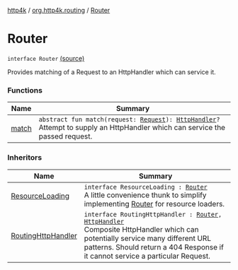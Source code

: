 [http4k](../../index.md) / [org.http4k.routing](../index.md) / [Router](./index.md)

# Router

`interface Router` [(source)](https://github.com/http4k/http4k/blob/master/http4k-core/src/main/kotlin/org/http4k/routing/routing.kt#L20)

Provides matching of a Request to an HttpHandler which can service it.

### Functions

| Name | Summary |
|---|---|
| [match](match.md) | `abstract fun match(request: `[`Request`](../../org.http4k.core/-request/index.md)`): `[`HttpHandler`](../../org.http4k.core/-http-handler.md)`?`<br>Attempt to supply an HttpHandler which can service the passed request. |

### Inheritors

| Name | Summary |
|---|---|
| [ResourceLoading](../../org.http4k.routing.experimental/-resource-loading/index.md) | `interface ResourceLoading : `[`Router`](./index.md)<br>A little convenience thunk to simplify implementing [Router](./index.md) for resource loaders. |
| [RoutingHttpHandler](../-routing-http-handler/index.md) | `interface RoutingHttpHandler : `[`Router`](./index.md)`, `[`HttpHandler`](../../org.http4k.core/-http-handler.md)<br>Composite HttpHandler which can potentially service many different URL patterns. Should return a 404 Response if it cannot service a particular Request. |
